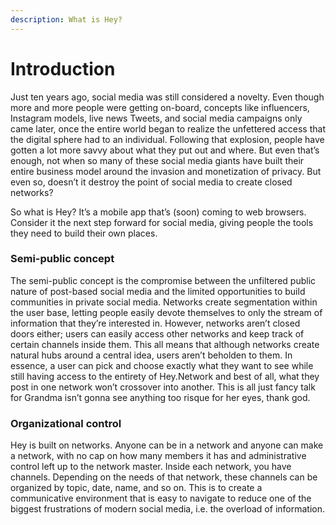```yaml
---
description: What is Hey?
---
```


# Introduction

Just ten years ago, social media was still considered a novelty. Even though more and more people were getting on-board, concepts like influencers, Instagram models, live news Tweets, and social media campaigns only came later, once the entire world began to realize the unfettered access that the digital sphere had to an individual. Following that explosion, people have gotten a lot more savvy about what they put out and where. But even that’s enough, not when so many of these social media giants have built their entire business model around the invasion and monetization of privacy. But even so, doesn’t it destroy the point of social media to create closed networks?

So what is Hey? It’s a mobile app that’s \(soon\) coming to web browsers. Consider it the next step forward for social media, giving people the tools they need to build their own places.

### Semi-public concept

The semi-public concept is the compromise between the unfiltered public nature of post-based social media and the limited opportunities to build communities in private social media. Networks create segmentation within the user base, letting people easily devote themselves to only the stream of information that they’re interested in. However, networks aren’t closed doors either; users can easily access other networks and keep track of certain channels inside them. This all means that although networks create natural hubs around  a central idea, users aren’t beholden to them. In essence, a user can pick and choose exactly what they want to see while still having access to the entirety of Hey.Network and best of all, what they post in one network won’t crossover into another. This is all just fancy talk for Grandma isn’t gonna see anything too risque for her eyes, thank god.

### Organizational control

Hey is built on networks. Anyone can be in a network and anyone can make a network, with no cap on how many members it has and administrative control left up to the network master. Inside each network, you have channels. Depending on the needs of that network, these channels can be organized by topic, date, name, and so on. This is to create a communicative environment that is easy to navigate to reduce one of the biggest frustrations of modern social media, i.e. the overload of information.  


